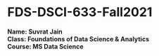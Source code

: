 # FDS-DSCI-633-Fall2021
<b>Name: Suvrat Jain
<br/>Class: Foundations of Data Science & Analytics
<br/>Course: MS Data Science</b>
